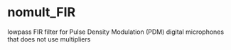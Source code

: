 # nomult_FIR
lowpass FIR filter for Pulse Density Modulation (PDM) digital microphones that does not use multipliers

